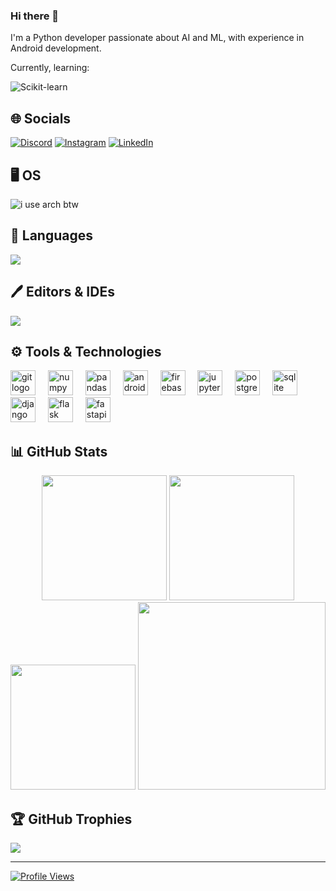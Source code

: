 ### Hi there 👋

<p>
I'm a Python developer passionate about AI and ML, with experience in Android development.
<br>

Currently, learning: 

![Scikit-learn](https://skillicons.dev/icons?i=scikitlearn)
</p>


## 🌐 Socials
[![Discord](https://img.shields.io/badge/Discord-%237289DA.svg?logo=discord&logoColor=white)](https://discord.com/users/765800829680353321) [![Instagram](https://img.shields.io/badge/Instagram-%23E4405F.svg?logo=Instagram&logoColor=white)](https://instagram.com/i.hate.java) [![LinkedIn](https://img.shields.io/badge/LinkedIn-%230077B5.svg?logo=linkedin&logoColor=white)](https://linkedin.com/in/salman--ali)

## 🖥️ OS
![i use arch btw](https://skillicons.dev/icons?i=arch)

## 📄 Languages
![](https://skillicons.dev/icons?i=python,kotlin,java,c,html,css&theme=dark)

## 🖊 Editors & IDEs
![](https://skillicons.dev/icons?i=neovim,androidstudio,pycharm,vscode)

## ⚙ Tools & Technologies
<div align="left">
  <img src="https://cdn.jsdelivr.net/gh/devicons/devicon/icons/git/git-original.svg" height="40" alt="git logo"  />
  <img width="12" />
  <img src="https://cdn.jsdelivr.net/gh/devicons/devicon/icons/numpy/numpy-original.svg" height="40" alt="numpy logo"  />
  <img width="12" />
  <img src="https://cdn.jsdelivr.net/gh/devicons/devicon/icons/pandas/pandas-original.svg" height="40" alt="pandas logo"  />
  <img width="12" />
  <img src="https://cdn.simpleicons.org/android/3DDC84" height="40" alt="android logo"  />
  <img width="12" />
  <img src="https://cdn.jsdelivr.net/gh/devicons/devicon/icons/firebase/firebase-plain.svg" height="40" alt="firebase logo"  />
  <img width="12" />
  <img src="https://cdn.jsdelivr.net/gh/devicons/devicon/icons/jupyter/jupyter-original.svg" height="40" alt="jupyter logo"  />
  <img width="12" />
  <img src="https://cdn.jsdelivr.net/gh/devicons/devicon/icons/postgresql/postgresql-original.svg" height="40" alt="postgresql logo"  />
  <img width="12" />
  <img src="https://cdn.jsdelivr.net/gh/devicons/devicon/icons/sqlite/sqlite-original.svg" height="40" alt="sqlite logo"  />
  <img width="12" />
  <img src="https://skillicons.dev/icons?i=django" height="40" alt="django logo"  />
  <img width="12" />
  <img src="https://skillicons.dev/icons?i=flask" height="40" alt="flask logo"  />
  <img width="12" />
  <img src="https://cdn.jsdelivr.net/gh/devicons/devicon/icons/fastapi/fastapi-original.svg" height="40" alt="fastapi logo"  />
</div>

## 📊 GitHub Stats
<div align="center">
  <img src="https://github-readme-stats.vercel.app/api?username=immortal-forest&theme=midnight-purple&hide_border=false&include_all_commits=false&count_private=true" height="200" />
  <img src="https://github-readme-streak-stats.herokuapp.com/?user=immortal-forest&theme=midnight-purple&hide_border=false" height="200" />
  <img src="https://github-readme-stats.vercel.app/api/top-langs/?username=immortal-forest&theme=midnight-purple&hide_border=false&include_all_commits=false&count_private=true&layout=compact" height="200" />
  <img src="https://github-readme-activity-graph.vercel.app/graph?username=immortal-forest&hide_border=true&theme=material-palenight&radius=16" height="300" />
  
</div>

## 🏆 GitHub Trophies
![](https://github-profile-trophy.vercel.app/?username=immortal-forest&theme=discord&no-frame=false&no-bg=true&margin-w=4)

---

[![Profile Views](https://hits.sh/github.com/immortal-forest/hits.svg.svg?label=Profile%20Views&color=8A2BE2)](https://hits.sh/github.com/immortal-forest/hits.svg/)
